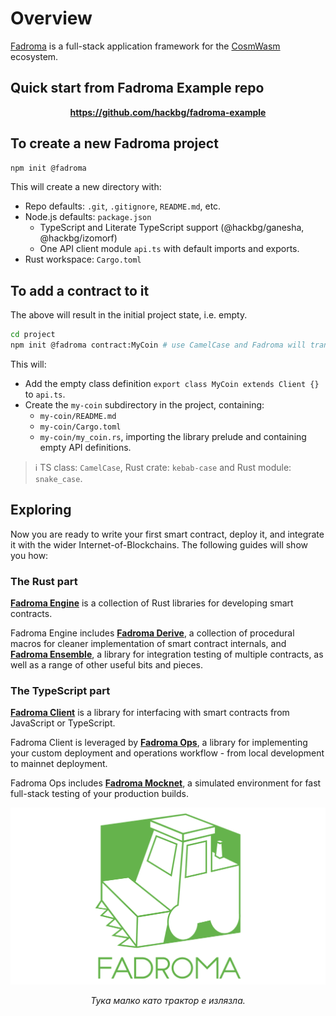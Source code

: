 # Overview

[Fadroma](https://fadroma.tech) is a full-stack application framework
for the [CosmWasm](https://cosmwasm.com/) ecosystem.

## Quick start from Fadroma Example repo

<div align="center">

**https://github.com/hackbg/fadroma-example**

</div>

## To create a new Fadroma project

```sh
npm init @fadroma
```

This will create a new directory with:

  * Repo defaults: `.git`, `.gitignore`, `README.md`, etc.
  * Node.js defaults: `package.json`
    * TypeScript and Literate TypeScript support (@hackbg/ganesha, @hackbg/izomorf)
    * One API client module `api.ts` with default imports and exports.
  * Rust workspace: `Cargo.toml`

## To add a contract to it

The above will result in the initial project state, i.e. empty.

```sh
cd project
npm init @fadroma contract:MyCoin # use CamelCase and Fadroma will translate
```

This will:
  * Add the empty class definition `export class MyCoin extends Client {}` to `api.ts`.
  * Create the `my-coin` subdirectory in the project, containing:
    * `my-coin/README.md`
    * `my-coin/Cargo.toml`
    * `my-coin/my_coin.rs`, importing the library prelude and containing empty API definitions.

> ℹ️  TS class: `CamelCase`, Rust crate: `kebab-case` and Rust module: `snake_case`.

## Exploring

Now you are ready to write your first smart contract, deploy it, and integrate it with
the wider Internet-of-Blockchains. The following guides will show you how:

### The Rust part

[**Fadroma Engine**](https://fadroma.tech/rs/fadroma/index.html) is a collection of
Rust libraries for developing smart contracts.

Fadroma Engine includes [**Fadroma Derive**](https://fadroma.tech/rs/fadroma_proc_derive/index.html),
a collection of procedural macros for cleaner implementation of smart contract internals,
and [**Fadroma Ensemble**](https://fadroma.tech/rs/fadroma/ensemble/index.html), a library
for integration testing of multiple contracts, as well as a range of other useful bits and pieces.

### The TypeScript part

[**Fadroma Client**](https://fadroma.tech/js/modules/_fadroma_client.html) is a library for
interfacing with smart contracts from JavaScript or TypeScript.

Fadroma Client is leveraged by [**Fadroma Ops**](https://fadroma.tech/js/modules/_fadroma_ops.html),
a library for implementing your custom deployment and operations workflow - from local development
to mainnet deployment.

Fadroma Ops includes [**Fadroma Mocknet**](https://fadroma.tech/js/classes/_fadroma_ops.Mocknet.html),
a simulated environment for fast full-stack testing of your production builds.

![](./logo.svg)

<div align="center">

*Тука малко като трактор е излязла.*

</div>

